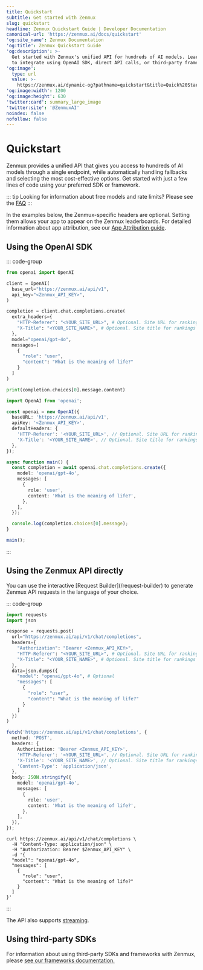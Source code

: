 ```yaml
---
title: Quickstart
subtitle: Get started with Zenmux
slug: quickstart
headline: Zenmux Quickstart Guide | Developer Documentation
canonical-url: 'https://zenmux.ai/docs/quickstart'
'og:site_name': Zenmux Documentation
'og:title': Zenmux Quickstart Guide
'og:description': >-
  Get started with Zenmux's unified API for hundreds of AI models. Learn how
  to integrate using OpenAI SDK, direct API calls, or third-party frameworks.
'og:image':
  type: url
  value: >-
    https://zenmux.ai/dynamic-og?pathname=quickstart&title=Quick%20Start&description=Start%20using%20Zenmux%20API%20in%20minutes%20with%20any%20SDK
'og:image:width': 1200
'og:image:height': 630
'twitter:card': summary_large_image
'twitter:site': '@ZenmuxAI'
noindex: false
nofollow: false
---
```

# Quickstart

Zenmux provides a unified API that gives you access to hundreds of AI models through a single endpoint, while automatically handling fallbacks and selecting the most cost-effective options. Get started with just a few lines of code using your preferred SDK or framework.

::: tip
  Looking for information about free models and rate limits? Please see the [FAQ](./markdown-examples.md)
:::

In the examples below, the Zenmux-specific headers are optional. Setting them allows your app to appear on the Zenmux leaderboards. For detailed information about app attribution, see our [App Attribution guide](./markdown-examples.md).

## Using the OpenAI SDK

::: code-group

```python title="Python"
from openai import OpenAI

client = OpenAI(
  base_url="https://zenmux.ai/api/v1",
  api_key="<Zenmux_API_KEY>",
)

completion = client.chat.completions.create(
  extra_headers={
    "HTTP-Referer": "<YOUR_SITE_URL>", # Optional. Site URL for rankings on zenmux.ai.
    "X-Title": "<YOUR_SITE_NAME>", # Optional. Site title for rankings on zenmux.ai.
  },
  model="openai/gpt-4o",
  messages=[
    {
      "role": "user",
      "content": "What is the meaning of life?"
    }
  ]
)

print(completion.choices[0].message.content)
```

```typescript title="TypeScript"
import OpenAI from 'openai';

const openai = new OpenAI({
  baseURL: 'https://zenmux.ai/api/v1',
  apiKey: '<Zenmux_API_KEY>',
  defaultHeaders: {
    'HTTP-Referer': '<YOUR_SITE_URL>', // Optional. Site URL for rankings on zenmux.ai.
    'X-Title': '<YOUR_SITE_NAME>', // Optional. Site title for rankings on zenmux.ai.
  },
});

async function main() {
  const completion = await openai.chat.completions.create({
    model: 'openai/gpt-4o',
    messages: [
      {
        role: 'user',
        content: 'What is the meaning of life?',
      },
    ],
  });

  console.log(completion.choices[0].message);
}

main();
```

:::

## Using the Zenmux API directly

<Tip>
  You can use the interactive [Request Builder](/request-builder) to generate Zenmux API requests in the language of your choice.
</Tip>

::: code-group

```python title="Python"
import requests
import json

response = requests.post(
  url="https://zenmux.ai/api/v1/chat/completions",
  headers={
    "Authorization": "Bearer <Zenmux_API_KEY>",
    "HTTP-Referer": "<YOUR_SITE_URL>", # Optional. Site URL for rankings on zenmux.ai.
    "X-Title": "<YOUR_SITE_NAME>", # Optional. Site title for rankings on zenmux.ai.
  },
  data=json.dumps({
    "model": "openai/gpt-4o", # Optional
    "messages": [
      {
        "role": "user",
        "content": "What is the meaning of life?"
      }
    ]
  })
)
```

```typescript title="TypeScript"
fetch('https://zenmux.ai/api/v1/chat/completions', {
  method: 'POST',
  headers: {
    Authorization: 'Bearer <Zenmux_API_KEY>',
    'HTTP-Referer': '<YOUR_SITE_URL>', // Optional. Site URL for rankings on zenmux.ai.
    'X-Title': '<YOUR_SITE_NAME>', // Optional. Site title for rankings on zenmux.ai.
    'Content-Type': 'application/json',
  },
  body: JSON.stringify({
    model: 'openai/gpt-4o',
    messages: [
      {
        role: 'user',
        content: 'What is the meaning of life?',
      },
    ],
  }),
});
```

```shell title="Shell"
curl https://zenmux.ai/api/v1/chat/completions \
  -H "Content-Type: application/json" \
  -H "Authorization: Bearer $Zenmux_API_KEY" \
  -d '{
  "model": "openai/gpt-4o",
  "messages": [
    {
      "role": "user",
      "content": "What is the meaning of life?"
    }
  ]
}'
```

:::

The API also supports [streaming](./markdown-examples.md).

## Using third-party SDKs

For information about using third-party SDKs and frameworks with Zenmux, please [see our frameworks documentation.](./markdown-examples.md)
